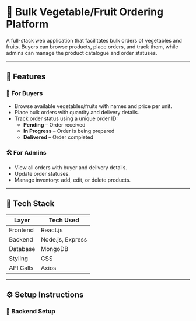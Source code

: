 # 🥕 Bulk Vegetable/Fruit Ordering Platform

A full-stack web application that facilitates bulk orders of vegetables and fruits. Buyers can browse products, place orders, and track them, while admins can manage the product catalogue and order statuses.

---

## 🌟 Features

### 👥 For Buyers
- Browse available vegetables/fruits with names and price per unit.
- Place bulk orders with quantity and delivery details.
- Track order status using a unique order ID:
  - **Pending** – Order received
  - **In Progress** – Order is being prepared
  - **Delivered** – Order completed

### 🛠️ For Admins
- View all orders with buyer and delivery details.
- Update order statuses.
- Manage inventory: add, edit, or delete products.


---

## 🧰 Tech Stack

| Layer       | Tech Used       |
|-------------|------------------|
| Frontend    | React.js         |
| Backend     | Node.js, Express |
| Database    | MongoDB          |
| Styling     | CSS              |
| API Calls   | Axios            |

---

## ⚙️ Setup Instructions

### 🔧 Backend Setup

